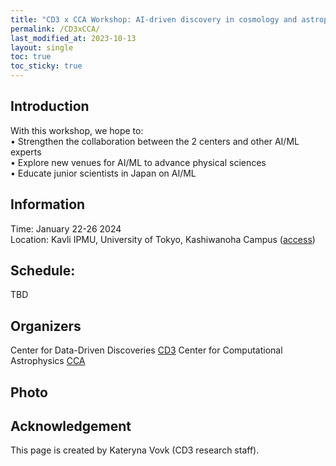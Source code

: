 ```yaml
---
title: "CD3 x CCA Workshop: AI-driven discovery in cosmology and astrophysics"
permalink: /CD3xCCA/
last_modified_at: 2023-10-13
layout: single
toc: true
toc_sticky: true
---
```


## Introduction
 With this workshop, we hope to:\
• Strengthen the collaboration between the 2 centers and other AI/ML experts\
• Explore new venues for AI/ML to advance physical sciences\
• Educate junior scientists in Japan on AI/ML

## Information
Time: January 22-26 2024 \
Location: Kavli IPMU, University of Tokyo, Kashiwanoha Campus ([access](https://www.ipmu.jp/en/place-and-people/contact)) 
<!--- Slides: [link](link) -->

## Schedule:

TBD

<!--- ### Day 1 (22 Jan.) 
10:30 - 10:35 first talk \
10:35 - 11:05 Keynote talk \
11:05 - 11:15 break\
... \
  
12:00 - 13:30 Lunch break \
...
18:00 ~ Self-organized dinner

### Day 2 (23 Jan.) 
10:00 - 12:00 talks \
- 10:00 - 10:15 1
- 10:15 - 10:30 2
... \
12:00 - 16:00 Free Lunch + Hack
-->


## Organizers
Center for Data-Driven Discoveries [CD3](https://cd3.ipmu.jp/)
Center for Computational Astrophysics [CCA](https://www.simonsfoundation.org/flatiron/center-for-computational-astrophysics/)

## Photo



## Acknowledgement 

This page is created by Kateryna Vovk (CD3 research staff).

